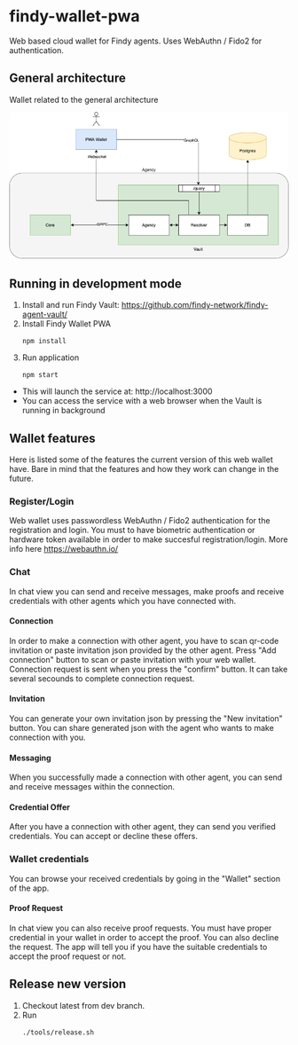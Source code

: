 # findy-wallet-pwa

Web based cloud wallet for Findy agents. Uses WebAuthn / Fido2 for authentication.

## General architecture

Wallet related to the general architecture

![Architecture](./docs/vault-drawio.png)


## Running in development mode

1. Install and run Findy Vault: https://github.com/findy-network/findy-agent-vault/
2. Install Findy Wallet PWA
   ```
   npm install
   ```
3. Run application
   ```
   npm start
   ```

- This will launch the service at: http://localhost:3000
- You can access the service with a web browser when the Vault is running in background

## Wallet features

Here is listed some of the features the current version of this web wallet have.
Bare in mind that the features and how they work can change in the future.

### Register/Login

Web wallet uses passwordless WebAuthn / Fido2 authentication for the registration and login.
You must to have biometric authentication or hardware token available in order to make succesful registration/login.
More info here https://webauthn.io/

### Chat

In chat view you can send and receive messages, make proofs and receive credentials with other agents which you have connected with.

#### Connection

In order to make a connection with other agent, you have to scan qr-code invitation or paste invitation json provided by the other agent.
Press "Add connection" button to scan or paste invitation with your web wallet.
Connection request is sent when you press the "confirm" button. It can take several secounds to complete connection request.

#### Invitation

You can generate your own invitation json by pressing the "New invitation" button. You can share generated json with the agent who wants to make connection with you.

#### Messaging

When you successfully made a connection with other agent, you can send and receive messages within the connection.

#### Credential Offer

After you have a connection with other agent, they can send you verified credentials. You can accept or decline these offers.

### Wallet credentials

You can browse your received credentials by going in the "Wallet" section of the app.

#### Proof Request

In chat view you can also receive proof requests. You must have proper credential in your wallet in order to accept the proof. You can also decline the request.
The app will tell you if you have the suitable credentials to accept the proof request or not.

## Release new version

1. Checkout latest from dev branch.
1. Run
   ```
   ./tools/release.sh
   ```
